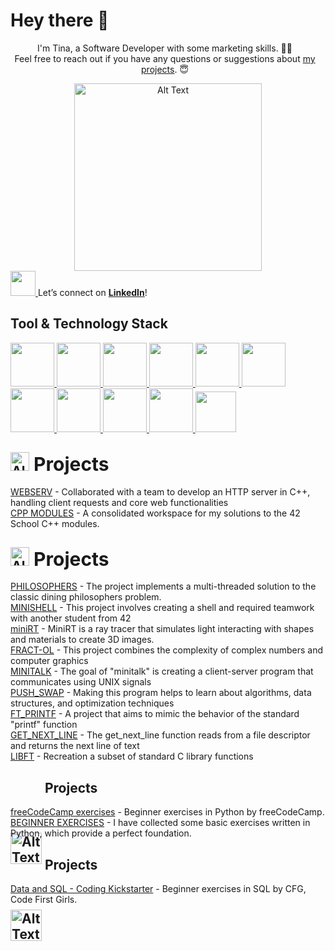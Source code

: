 # Hey there 👋

<div align=center>
    <p style="margin-right: 10px; text-align: center;">
I'm Tina, a Software Developer with some marketing skills. 👩‍💻 </br>
Feel free to reach out if you have any questions or suggestions about <a href="https://github.com/ngtina99?tab=repositories">my projects</a>. 😇</p>    
    <img src="https://user-images.githubusercontent.com/74038190/219923809-b86dc415-a0c2-4a38-bc88-ad6cf06395a8.gif" alt="Alt Text" style="width: 300px; height: auto;">
</div>

<a href="https://www.linkedin.com/in/valentina-nguyen-t/">
  <img src="https://img.icons8.com/?size=100&id=13930&format=png&color=000000" height="40"/>
</a> Let’s connect on <strong><a href="https://www.linkedin.com/in/valentina-nguyen-t/">LinkedIn</a></strong>!

## Tool & Technology Stack

<a href="https://github.com">
  <img src="https://img.icons8.com/?size=100&id=118553&format=png&color=000000" height="70"/>
</a>
<a href="https://www.docker.com/">
  <img src="https://img.icons8.com/?size=100&id=cdYUlRaag9G9&format=png&color=000000" height="70"/>
</a>
<a href="https://www.vim.org/">
  <img src="https://img.icons8.com/?size=100&id=7XSgvKh878Kn&format=png&color=000000" height="70"/>
</a>
<a href="https://code.visualstudio.com/">
  <img src="https://img.icons8.com/?size=100&id=9OGIyU8hrxW5&format=png&color=000000" height="70"/>
</a>
<a href="https://www.kernel.org/">
  <img src="https://img.icons8.com/?size=100&id=104289&format=png&color=000000" height="70"/>
</a>
<a href="https://www.gnu.org/software/bash/">
  <img src="https://img.icons8.com/?size=100&id=50ZQHdJTmPqw&format=png&color=000000" height="70"/>
</a>
<a href="https://ads.google.com/">
  <img src="https://img.icons8.com/?size=100&id=ui4CTPMMDCFh&format=png&color=000000" height="70"/>
</a>
<a href="https://www.mysql.com/">
  <img src="https://img.icons8.com/?size=100&id=ksMs0PlzI1vG&format=png&color=000000" height="70"/>
</a>
<a href="https://www.python.org/">
  <img src="https://img.icons8.com/?size=100&id=13441&format=png&color=000000" height="70"/>
</a>
<a href="https://en.cppreference.com/w/c">
  <img src="https://img.icons8.com/?size=100&id=mfkStOwP4EC0&format=png&color=000000" height="70"/>
</a>
<a href="https://isocpp.org/">
  <img src="https://img.icons8.com/?size=100&id=TpULddJc4gTh&format=png&color=000000" height="65"/>
</a>

## <img src="https://upload.wikimedia.org/wikipedia/commons/thumb/1/18/ISO_C%2B%2B_Logo.svg/1200px-ISO_C%2B%2B_Logo.svg.png" alt="Alt Text" style="width: auto; height: 30px; vertical-align: middlet; margin-bottom: -34px;"><span style="font-size: 30px;">  Projects</span>
<p>     <a href="https://github.com/ngtina99/webserv">WEBSERV</a> - Collaborated with a team to develop an HTTP server in C++, handling client requests and core web functionalities<br>
    <a href="https://github.com/ngtina99/cpp_modules">CPP MODULES</a> - A consolidated workspace for my solutions to the 42 School C++ modules.<br>

## <img src="https://upload.wikimedia.org/wikipedia/commons/thumb/1/18/C_Programming_Language.svg/1853px-C_Programming_Language.svg.png" alt="Alt Text" style="width: auto; height: 30px; vertical-align: middlet; margin-bottom: -34px;"><span style="font-size: 30px;">  Projects</span>
<p> <a href="https://github.com/ngtina99/philosophers">PHILOSOPHERS</a> - The project implements a multi-threaded solution to the classic dining philosophers problem.<br>
    <a href="https://github.com/ngtina99/minishell">MINISHELL</a> - This project involves creating a shell and required teamwork with another student from 42<br>
    <a href="https://github.com/ngtina99/miniRT">miniRT</a> - MiniRT is a ray tracer that simulates light interacting with shapes and materials to create 3D images.<br>
    <a href="https://github.com/ngtina99/fract-ol">FRACT-OL</a> - This project combines the complexity of complex numbers and computer graphics<br>
    <a href="https://github.com/ngtina99/minitalk">MINITALK</a> - The goal of "minitalk" is creating a client-server program that communicates using UNIX signals<br>
    <a href="https://github.com/ngtina99/push_swap">PUSH_SWAP</a> - Making this program helps to learn about algorithms, data structures, and optimization techniques<br>
    <a href="https://github.com/ngtina99/ft_printf">FT_PRINTF</a> - A project that aims to mimic the behavior of the standard "printf" function<br>
    <a href="https://github.com/ngtina99/get_next_line">GET_NEXT_LINE</a> - The get_next_line function reads from a file descriptor and returns the next line of text<br>
<a href="https://github.com/ngtina99/libft">LIBFT</a> - Recreation a subset of standard C library functions</p>

## <img src="https://logos-world.net/wp-content/uploads/2021/10/Python-Emblem.png" alt="Alt Text" style="width: 50px; height: auto; vertical-align: middle; margin-bottom: -190px;"> Projects
<p><a href="https://github.com/ngtina99/python_for_everybody">freeCodeCamp exercises</a> - Beginner exercises in Python by freeCodeCamp.<br>
    <a href="https://github.com/ngtina99/python_beginner_ex">BEGINNER EXERCISES</a> - I have collected some basic exercises written in Python, which provide a perfect foundation.<br>
</p>

## <img src="https://upload.wikimedia.org/wikipedia/labs/8/8e/Mysql_logo.png" alt="Alt Text" style="width: 50px; height: auto; vertical-align: middle; margin-bottom: -190px;"> Projects
<p><a href="https://github.com/ngtina99/data_and_sql">Data and SQL - Coding Kickstarter</a> - Beginner exercises in SQL by CFG, Code First Girls.<br>
</p>

